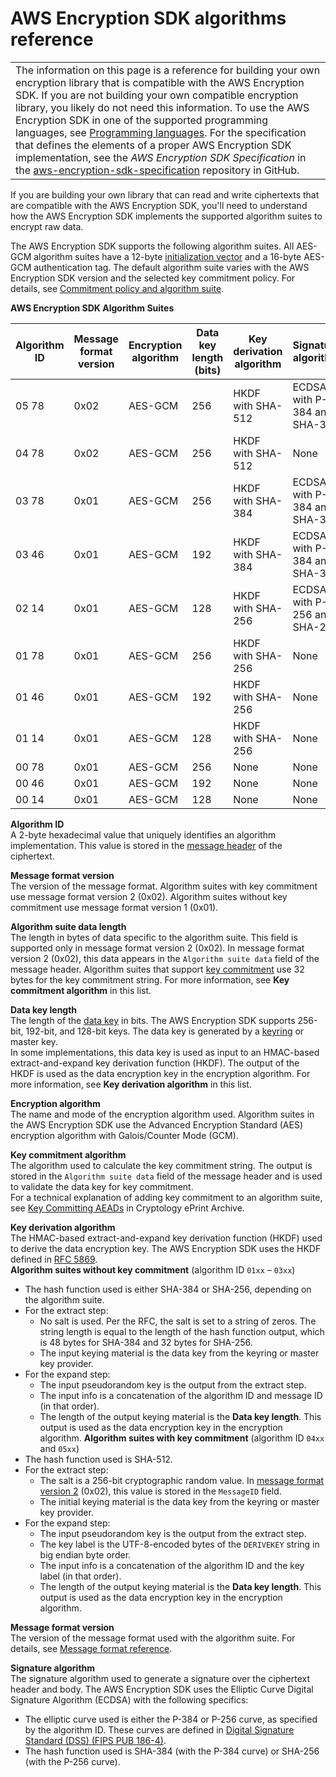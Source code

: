 # AWS Encryption SDK algorithms reference<a name="algorithms-reference"></a>


|  | 
| --- |
|  The information on this page is a reference for building your own encryption library that is compatible with the AWS Encryption SDK\. If you are not building your own compatible encryption library, you likely do not need this information\. To use the AWS Encryption SDK in one of the supported programming languages, see [Programming languages](programming-languages.md)\. For the specification that defines the elements of a proper AWS Encryption SDK implementation, see the *AWS Encryption SDK Specification* in the [aws\-encryption\-sdk\-specification](https://github.com/awslabs/aws-encryption-sdk-specification/) repository in GitHub\.  | 

If you are building your own library that can read and write ciphertexts that are compatible with the AWS Encryption SDK, you'll need to understand how the AWS Encryption SDK implements the supported algorithm suites to encrypt raw data\. 

The AWS Encryption SDK supports the following algorithm suites\. All AES\-GCM algorithm suites have a 12\-byte [initialization vector](IV-reference.md) and a 16\-byte AES\-GCM authentication tag\. The default algorithm suite varies with the AWS Encryption SDK version and the selected key commitment policy\. For details, see [Commitment policy and algorithm suite](troubleshooting-migration.md#configuration-conflict_1)\.


**AWS Encryption SDK Algorithm Suites**  

| Algorithm ID | Message format version | Encryption algorithm | Data key length \(bits\) | Key derivation algorithm | Signature algorithm | Key commitment algorithm | Algorithm suite data length \(bytes\) | 
| --- | --- | --- | --- | --- | --- | --- | --- | 
| 05 78 | 0x02 | AES\-GCM | 256 | HKDF with SHA\-512 | ECDSA with P\-384 and SHA\-384 | HKDF with SHA\-512 | 32 \(key commitment\) | 
| 04 78 | 0x02 | AES\-GCM | 256 | HKDF with SHA\-512 | None | HKDF with SHA\-512 | 32 \(key commitment\) | 
| 03 78 | 0x01 | AES\-GCM | 256 | HKDF with SHA\-384 | ECDSA with P\-384 and SHA\-384 | None | N/A | 
| 03 46 | 0x01 | AES\-GCM | 192 | HKDF with SHA\-384 | ECDSA with P\-384 and SHA\-384 | None | N/A | 
| 02 14 | 0x01 | AES\-GCM | 128 | HKDF with SHA\-256 | ECDSA with P\-256 and SHA\-256 | None | N/A | 
| 01 78 | 0x01 | AES\-GCM | 256 | HKDF with SHA\-256 | None | None | N/A | 
| 01 46 | 0x01 | AES\-GCM | 192 | HKDF with SHA\-256 | None | None | N/A | 
| 01 14 | 0x01 | AES\-GCM | 128 | HKDF with SHA\-256 | None | None | N/A | 
| 00 78 | 0x01 | AES\-GCM | 256 | None | None | None | N/A | 
| 00 46 | 0x01 | AES\-GCM | 192 | None | None | None | N/A | 
| 00 14 | 0x01 | AES\-GCM | 128 | None | None | None | N/A | 

**Algorithm ID**  
A 2\-byte hexadecimal value that uniquely identifies an algorithm implementation\. This value is stored in the [message header](message-format.md#header-structure) of the ciphertext\.

**Message format version**  
The version of the message format\. Algorithm suites with key commitment use message format version 2 \(0x02\)\. Algorithm suites without key commitment use message format version 1 \(0x01\)\. 

**Algorithm suite data length**  
The length in bytes of data specific to the algorithm suite\. This field is supported only in message format version 2 \(0x02\)\. In message format version 2 \(0x02\), this data appears in the `Algorithm suite data` field of the message header\. Algorithm suites that support [key commitment](concepts.md#key-commitment) use 32 bytes for the key commitment string\. For more information, see **Key commitment algorithm** in this list\.

**Data key length**  
The length of the [data key](concepts.md#DEK) in bits\. The AWS Encryption SDK supports 256\-bit, 192\-bit, and 128\-bit keys\. The data key is generated by a [keyring](concepts.md#keyring) or master key\.   
In some implementations, this data key is used as input to an HMAC\-based extract\-and\-expand key derivation function \(HKDF\)\. The output of the HKDF is used as the data encryption key in the encryption algorithm\. For more information, see **Key derivation algorithm** in this list\.

**Encryption algorithm**  
The name and mode of the encryption algorithm used\. Algorithm suites in the AWS Encryption SDK use the Advanced Encryption Standard \(AES\) encryption algorithm with Galois/Counter Mode \(GCM\)\.

**Key commitment algorithm**  
The algorithm used to calculate the key commitment string\. The output is stored in the `Algorithm suite data` field of the message header and is used to validate the data key for key commitment\.  
For a technical explanation of adding key commitment to an algorithm suite, see [Key Committing AEADs](https://eprint.iacr.org/2020/1153) in Cryptology ePrint Archive\. 

**Key derivation algorithm**  
The HMAC\-based extract\-and\-expand key derivation function \(HKDF\) used to derive the data encryption key\. The AWS Encryption SDK uses the HKDF defined in [RFC 5869](https://tools.ietf.org/html/rfc5869)\.   
**Algorithm suites without key commitment** \(algorithm ID `01xx` – `03xx`\)  
+ The hash function used is either SHA\-384 or SHA\-256, depending on the algorithm suite\.
+ For the extract step:
  + No salt is used\. Per the RFC, the salt is set to a string of zeros\. The string length is equal to the length of the hash function output, which is 48 bytes for SHA\-384 and 32 bytes for SHA\-256\.
  + The input keying material is the data key from the keyring or master key provider\.
+ For the expand step:
  + The input pseudorandom key is the output from the extract step\.
  + The input info is a concatenation of the algorithm ID and message ID \(in that order\)\.
  + The length of the output keying material is the **Data key length**\. This output is used as the data encryption key in the encryption algorithm\.
**Algorithm suites with key commitment** \(algorithm ID `04xx` and `05xx`\)  
+ The hash function used is SHA\-512\.
+ For the extract step:
  + The salt is a 256\-bit cryptographic random value\. In [message format version 2](message-format.md) \(0x02\), this value is stored in the `MessageID` field\.
  + The initial keying material is the data key from the keyring or master key provider\.
+ For the expand step:
  + The input pseudorandom key is the output from the extract step\.
  + The key label is the UTF\-8\-encoded bytes of the `DERIVEKEY` string in big endian byte order\.
  + The input info is a concatenation of the algorithm ID and the key label \(in that order\)\.
  + The length of the output keying material is the **Data key length**\. This output is used as the data encryption key in the encryption algorithm\.

**Message format version**  
The version of the message format used with the algorithm suite\. For details, see [Message format reference](message-format.md)\.

**Signature algorithm**  
The signature algorithm used to generate a signature over the ciphertext header and body\. The AWS Encryption SDK uses the Elliptic Curve Digital Signature Algorithm \(ECDSA\) with the following specifics:  
+ The elliptic curve used is either the P\-384 or P\-256 curve, as specified by the algorithm ID\. These curves are defined in [Digital Signature Standard \(DSS\) \(FIPS PUB 186\-4\)](http://doi.org/10.6028/NIST.FIPS.186-4)\.
+ The hash function used is SHA\-384 \(with the P\-384 curve\) or SHA\-256 \(with the P\-256 curve\)\.